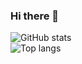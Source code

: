 ### Hi there 👋

<!--
**zqhhh/zqhhh** is a ✨ _special_ ✨ repository because its `README.md` (this file) appears on your GitHub profile.

Here are some ideas to get you started:

- 🔭 I’m currently working on ...
- 🌱 I’m currently learning ...
- 👯 I’m looking to collaborate on ...
- 🤔 I’m looking for help with ...
- 💬 Ask me about ...
- 📫 How to reach me: ...
- 😄 Pronouns: ...
- ⚡ Fun fact: ...
-->
![GitHub stats](https://github-readme-stats-sigma-five.vercel.app/api?username=zqb7&show_icons=true&include_all_commits=true&show_icons=true&count_private=true)  
![Top langs](https://github-readme-stats-sigma-five.vercel.app/api/top-langs/?username=zqb7&layout=compact&exclude_repo=glype)
